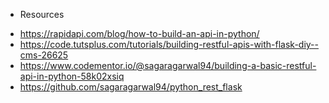 * Resources
- https://rapidapi.com/blog/how-to-build-an-api-in-python/
- https://code.tutsplus.com/tutorials/building-restful-apis-with-flask-diy--cms-26625
- https://www.codementor.io/@sagaragarwal94/building-a-basic-restful-api-in-python-58k02xsiq
- https://github.com/sagaragarwal94/python_rest_flask
